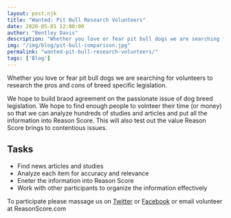 ```yaml
---
layout: post.njk
title: "Wanted: Pit Bull Research Volunteers"
date: 2020-05-01 12:00:00
author: "Bentley Davis"
description: "Whether you love or fear pit bull dogs we are searching for volunteers to research the pros and cons of breed specific legislation."
img: "/img/blog/pit-bull-comparison.jpg"
permalink: "wanted-pit-bull-research-volunteers/"
tags: ['Blog']
---
```

Whether you love or fear pit bull dogs we are searching for volunteers to research the pros and cons of breed specific legislation.

We hope to build braod agreement on the passionate issue of dog breed legislation. We hope to find enough people to volnteer their time (or money) so that we can analyze hundreds of studies and articles and put all the information into Reason Score. This will also test out the value Reason Score brings to contentious issues.

## Tasks
* Find news articles and studies
* Analyze each item for accuracy and relevance
* Eneter the information into Reason Score
* Work with other participants to organize the information effectively

To participate please massage us on [Twitter](https://twitter.com/Reason_Score) or [Facebook](https://www.facebook.com/ReasonScore/) or email volunteer at ReasonScore.com